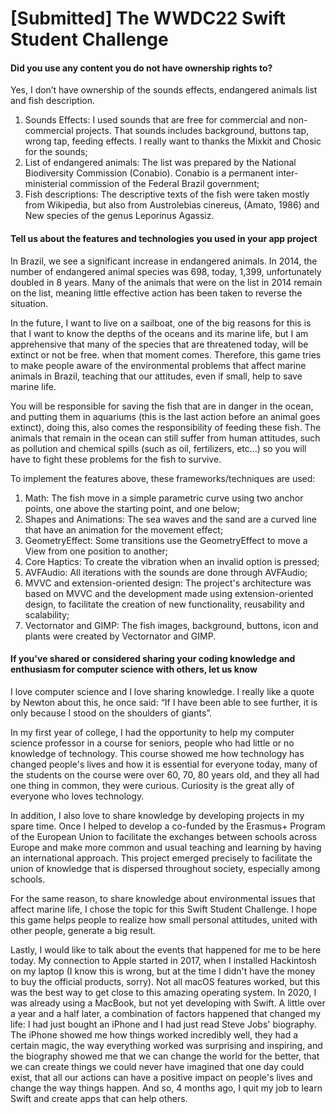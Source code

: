 # [Submitted] The WWDC22 Swift Student Challenge

#### Did you use any content you do not have ownership rights to?

Yes, I don’t have ownership of the sounds effects, endangered animals list and fish description.

1. Sounds Effects: I used sounds that are free for commercial and non-commercial projects. That sounds includes background, buttons tap, wrong tap, feeding effects. I really want to thanks the Mixkit and Chosic for the sounds;
2. List of endangered animals: The list was prepared by the National Biodiversity Commission (Conabio). Conabio is a permanent inter-ministerial commission of the Federal Brazil government;
3. Fish descriptions: The descriptive texts of the fish were taken mostly from Wikipedia, but also from Austrolebias cinereus, (Amato, 1986) and New species of the genus Leporinus Agassiz.

#### Tell us about the features and technologies you used in your app project

In Brazil, we see a significant increase in endangered animals. In 2014, the number of endangered animal species was 698, today, 1,399, unfortunately doubled in 8 years. Many of the animals that were on the list in 2014 remain on the list, meaning little effective action has been taken to reverse the situation.

In the future, I want to live on a sailboat, one of the big reasons for this is that I want to know the depths of the oceans and its marine life, but I am apprehensive that many of the species that are threatened today, will be extinct or not be free. when that moment comes. Therefore, this game tries to make people aware of the environmental problems that affect marine animals in Brazil, teaching that our attitudes, even if small, help to save marine life.

You will be responsible for saving the fish that are in danger in the ocean, and putting them in aquariums (this is the last action before an animal goes extinct), doing this, also comes the responsibility of feeding these fish. The animals that remain in the ocean can still suffer from human attitudes, such as pollution and chemical spills (such as oil, fertilizers, etc…) so you will have to fight these problems for the fish to survive.

To implement the features above, these frameworks/techniques are used:

1. Math: The fish move in a simple parametric curve using two anchor points, one above the starting point, and one below;
2. Shapes and Animations: The sea waves and the sand are a curved line that have an animation for the movement effect;
3. GeometryEffect: Some transitions use the GeometryEffect to move a View from one position to another;
4. Core Haptics: To create the vibration when an invalid option is pressed;
5. AVFAudio: All iterations with the sounds are done through AVFAudio;
6. MVVC and extension-oriented design: The project's architecture was based on MVVC and the development made using extension-oriented design, to facilitate the creation of new functionality, reusability and scalability;
7. Vectornator and GIMP: The fish images, background, buttons, icon and plants were created by Vectornator and GIMP.

#### If you've shared or considered sharing your coding knowledge and enthusiasm for computer science with others, let us know

I love computer science and I love sharing knowledge. I really like a quote by Newton about this, he once said: “If I have been able to see further, it is only because I stood on the shoulders of giants”.

In my first year of college, I had the opportunity to help my computer science professor in a course for seniors, people who had little or no knowledge of technology. This course showed me how technology has changed people's lives and how it is essential for everyone today, many of the students on the course were over 60, 70, 80 years old, and they all had one thing in common, they were curious. Curiosity is the great ally of everyone who loves technology.

In addition, I also love to share knowledge by developing projects in my spare time. Once I helped to develop a co-funded by the Erasmus+ Program of the European Union to facilitate the exchanges between schools across Europe and make more common and usual teaching and learning by having an international approach. This project emerged precisely to facilitate the union of knowledge that is dispersed throughout society, especially among schools.

For the same reason, to share knowledge about environmental issues that affect marine life, I chose the topic for this Swift Student Challenge. I hope this game helps people to realize how small personal attitudes, united with other people, generate a big result.

Lastly, I would like to talk about the events that happened for me to be here today. My connection to Apple started in 2017, when I installed Hackintosh on my laptop (I know this is wrong, but at the time I didn't have the money to buy the official products, sorry). Not all macOS features worked, but this was the best way to get close to this amazing operating system. In 2020, I was already using a MacBook, but not yet developing with Swift. A little over a year and a half later, a combination of factors happened that changed my life: I had just bought an iPhone and I had just read Steve Jobs' biography. The iPhone showed me how things worked incredibly well, they had a certain magic, the way everything worked was surprising and inspiring, and the biography showed me that we can change the world for the better, that we can create things we could never have imagined that one day could exist, that all our actions can have a positive impact on people's lives and change the way things happen. And so, 4 months ago, I quit my job to learn Swift and create apps that can help others.